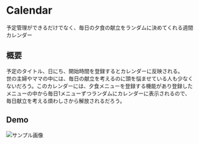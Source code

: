 # Calendar
予定管理ができるだけでなく、毎日の夕食の献立をランダムに決めてくれる週間カレンダー<br>

## 概要
予定のタイトル、日にち、開始時間を登録するとカレンダーに反映される。<br>
世の主婦やママの中には、毎日の献立を考えるのに頭を悩ませている人も少なくないだろう。このカレンダーには、夕食メニューを登録する機能があり登録したメニューの中から毎日1メニューずつランダムにカレンダーに表示されるので、毎日献立を考える煩わしさから解放されるだろう。<br>

## Demo
![サンプル画像](https://user-images.githubusercontent.com/75065059/108810921-87bee400-75ef-11eb-90e4-f32922ea7a78.png)

